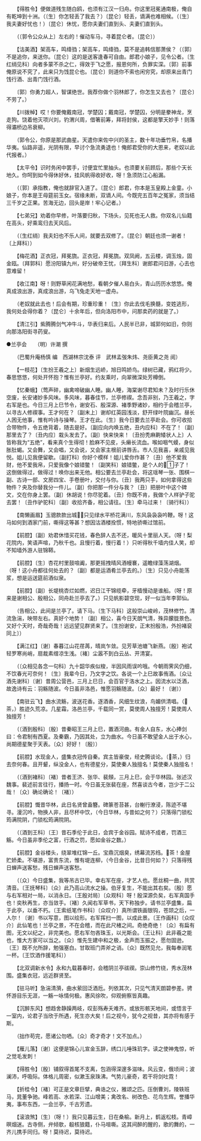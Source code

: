 <!-- { "loadSidebar": true } -->
　　【得胜令】便做道残生随白鸥，也须有江汉一归舟。你这里冠冕通南极，俺自有乾坤到十洲。（〔生〕你怎轻丢了我去？）〔昆仑〕轻丢，谪满也难相候。（〔生〕我夫妻好忧也！）〔昆仑〕休忧，愿你夫妻们直到头、夫妻们直到头。 

　　（〔郭令公众从上〕左右的！催动车马，寻着昆仑者。〔昆仑〕） 

　　【沽美酒】架高车，鸣绛驺；架高车，鸣绛驺，莫不是追韩信那萧侯？（〔郭〕不是追你，来送你。〔昆仑〕这的是送客逢春可自由。郎君小娘子，见令公者。〔生红绡见科〕向者多蒙不杀之仁，得效于飞之愿，报恩何所，负罪实深。〔郭〕前事俺原说不究了，此来只为饯昆仑也。〔昆仑〕则道你不索也闲穷究，却原来出青门饯行酒、出青门饯行酒。 

　　〔郭〕你勇力超人，智谋绝世。我荐你做个羽林郎了，你怎生又去也？〔昆仑〕不劳了。） 

　　【川拨棹】哎！你要俺戴南冠，学楚囚；戴南冠，学楚囚，分明是豢神龙，烹走狗。饶着他灭项兴刘，钓渭兴周，借箸前筹，拜将封侯，这都是擎天妙手！则落得灞桥边吊衰柳。 

　　（郭令公，你原是那武曲星。天遣你来佐中兴的圣主，数十年功垂竹帛，名播华夷。仙路非遥，光阴有限，早讨个急流勇退也！俺郎君受你的大恩来，老奴以此代报者。） 

　　【太平令】识时务闲中罢手，讨便宜忙里抽头。也须要关前顾后，那些个天长地久。你呵到如今得休好休，挂风帆得收好收，呀！急须防江心船漏。 

　　（〔郭〕承指教，俺也就辞官入道了。〔昆仑〕郎君，你本是玉皇殿上金童。小娘子，你本是王母筵前玉女。宿缘未断，双谪人间。今既完五百年之冤家，须当结三千岁之正果。苦海无边，回头是岸！牢心记者。） 

　　【七弟兄】劝着你早修，叶落要归秋，下场头，见死也无人救。你双名儿仙籍在高头，好乘鸾归去天风后。 

　　（〔生红绡〕我夫妇也不乐人间，就要去双修了。〔昆仑〕朝廷也须一谢者！〔上拜科〕） 

　　【梅花酒】正衣冠，拜冕旒。正衣冠，拜冕旒。双凤阙，五云楼，调玉烛，固金瓯。〔拜郭科〕愿汾阳镇九州，好分破帝王忧，〔拜生科〕谢郎君问旧游，心去也意难留！ 

　　【收江南】呀！则野草闲花满地愁，看朝夕催人易白头，青山历历水悠悠。俺真成浪出游，真成浪出游，乌飞兔走天地一虚舟。 

　　（老奴就此去也！后会有期，珍重珍重！〔生〕你此去伐毛换髓，变姓逃形，我何处会得你着？〔昆仑〕十余年后，但向洛阳市中，问那卖药的就是了。） 

　　【清江引】紫腾腾剑气冲牛斗，华表归来后。人民半已非，城郭何如旧，你则向那洛阳街寻药叟。

●兰亭会　　（明）许潮 撰 

　　（巴蜀升庵杨慎 编　西湖林宗沈泰 评　武林孟弢朱炜、尧臣黄之尧 阅） 

　　【一枝花】〔生扮王羲之上〕新烟生远峤，旭日鸣娇鸟。绿树已藏，鸦红将少。春思悠悠，何处开怀抱？惟有兰亭好。约友乘时，向翠微深处芳樽倒。 

　　【忆秦蛾】（莺声碎，幽禽啼破幽人睡。幽人睡，海棠谢尽君知未？及时行乐休空废，长安诸妙多风味。多风味，暮春佳节，兰亭修禊。念吾非别，乃王羲之，字右军是也。今日三月上巳节令，谢安石、殷深源、褚季野诸妙，相约于会稽兰亭，以寻古人修禊事。王才何在？〔副末上〕谢却红英园浅淡，舒开绿叶院幽沉。昼长人困无他事，惟有吟诗与操琴。王才在此。〔生〕我今日要去兰亭赴会。你可收拾合带物件，令五绝背着，随去是好。〔副应向内唤五绝，丑内应科〕不在了！〔副〕那里去了？〔丑内应〕栽头发去了。〔副〕快来快来！〔丑扮秃麻齁矮状人上〕人皆称我为“五绝”，看来真个生得彻！脸麻不见皮，头癞长流血。喉如咽气蟆，身似胀肚蝎。又会舞，又会唱，又会说，又会家主根前讲唇舌。市人见我喜，亲戚见我悦。姐儿见我便留歇。〔副打科〕你好个模样！姐儿爱你作甚？〔丑〕他不爱我财，他不爱我帛，只爱我像个娘错鳖！〔副笑科〕娘错鳖，是个人的子了！这倒做得过，做得过！唤你出来无他。相公要去兰亭赴会，将这瑶琴一张、围棋一副、古诗一部、文房四宝、手卷册叶，交付与你。〔丑〕我两只手，如何拿得这些物件？央及你替我分一件儿。〔副〕你把那一件分与我？〔丑〕把册叶中这个碑文，交在你身上罢。〔副〕休胡说！你尽驼着。〔丑〕你既不肯，我做个人样驴子驼去罢！〔丑作驴驼科〕〔副〕收拾齐备，相公请往。〔生〕牵马过来！〔骑行科〕） 

　　【南懒画眉】玉骢款款出城，只见绿水平桥花满川，东风袅袅袅吟鞭。呀！这马如何到酒家门前，嘶得这等甚？想因沽酒楼拴惯，特地骄嘶过馆前。 

　　【前腔】〔副〕劝君休惜买花钱，春色辞人去不还，暖风十里丽人天。（呀！梨花院内，笑语声喧，乃秋千也。且慢行着，慢行着！）只听得秋千墙内佳人笑，却不知墙外游人驻锦鞯。 

　　【前腔】〔生〕杏花村里鼓喧阗，那更摇拽晴风酒幔褰，遥瞻绿藻荡湖烟。（呀！这小舟都往何处去的？〔副〕都是运酒肴兰亭去的。）〔生〕只见小舟能荡浆，想是运送筵前酒似泉。 

　　【前腔】〔副〕长堤桃杏烂如燃，迟日江干锦缆牵，牙樯慢动是谁船。（呀！原来是谢相公、殷相公，同舟赴兰亭去了。）只见帆影碧空现，好一似当年李郭仙。 

　　（告相公，此间是兰亭了。请下马。〔生下马科〕这般崇山峻岭，茂林修竹。清流急湍，映带左右。真好个地势！〔副〕相公，喜今日天朗气清，殊异朦胧景色。又好个天时，奇哉奇哉！远远望见群贤来了。〔生扮谢安，正末扮殷浩，外扮褚裒同上〕） 

　　【满江红】〔谢〕春暮江山花荏苒，晴岚乍敛。见芳草池塘飞新燕。〔殷〕袍试轻罗寒尚峭，扇裁素缯凉生浅。〔褚〕尘嚣不到白云丛、开清宴。 

　　（〔众相见各念一句科〕九十韶华疾似梭，半因风雨误吟哦。今朝雨霁风仍细，不饮春光可奈何！〔生〕我辈今日，乃文字之饮。各说一个上巳故事侑酒。〔众让酒先谢科〕〔谢〕昔周公营邑，三月上巳日，会百官于洛水之上。因流水以泛酒，故逸诗有云：羽觞随波。今日虽非洛邑，惟愿羽觞随波。〔众〕最好！〔谢〕） 

　　【南驻云飞】曲水流觞，波送花香。逐酒香，风细生纹浪，鸟媚供清唱。（茶，）胜迹久荒凉。几星霜，洛邑兰亭，千载同一赏，莫使周人独擅芳！莫使周人独擅芳！ 

　　（〔酒到殷科〕〔殷〕昔秦昭王三月上巳，置酒河曲。有金人自东，水心捧剑曰：令君制有西夏。及秦霸，乃因其处，立为曲水。今日虽不敢望金人出于水心，尚期德星聚于天表。〔众〕好好！〔殷〕） 

　　【前腔】水现金人，盛集衣冠传自秦。宾主皆豪俊，经史腾谈论。（茶，）归去奈何春。且开颦，纵没金人，也有德星分，莫使秦人独擅名！莫使秦人独擅名！ 

　　（〔酒到褚科〕〔褚〕昔者王济、张华、裴頠，三月上巳，会于华林园。张述汉魏事。裴述前言往行，播扬一时。今日虽无张裴在座，然喜谈古今者，岂少于二公哉！〔众〕确论确论！〔褚〕） 

　　【前腔】慨昔华林，此日名贤曾盍簪。碑篆苍苔甚，台榭行潦浸，陈迹不堪寻。漫沉吟，物换人非，且尽杯中饮，（今日华林，与昔如之何？）只落得门锁松筠满院阴，门锁松筠满院阴。 

　　（〔酒到王科〕〔王〕昔石季伦于此日，会宾于金谷园。赋诗不成者，罚酒三觞。今日虽非季伦之富，行酒之罚，愿如金谷之数。） 

　　【前腔】金谷楼头，绕翠堆红锦一丘。宝鼎沉烟臭，绣幕流苏绉。茶！金屋贮娇柔。不堪游，富贵东流，惟有堤连柳，（今日金谷，比昔日何如？）只落得残日蝉声送客愁，残日蝉声送客愁。 

　　（〔众〕今日盛集，我等吊古已毕。幸右军在座，才艺人也。愿丝桐一曲，共赏清音。〔王抚琴科〕〔众〕此乃高山流水之操。伯牙复生，不能出其右矣。〔殷〕愿与右军相对一局，以消永日。〔王殷对局〕〔众观科〕呀！殷深源负矣，右军真国手也！奕秋再生，亦当敛手。〔褚〕久闻右军草书，天下称独步。请书兰亭盛集，扁于此亭，以垂不朽。〔王索纸笔作书科〕〔众叹介〕真所谓铁画银钩，苍颉之后，一人尔！〔谢〕书以写意，图以绘形。右军挥扫一图，以成此景。〔王作画科〕〔众叹介〕此仙笔也！兰亭之景，不在会稽，而在此尺楮之间。奇绝奇绝！〔众〕有扁有图，无文以纪之，非完美也。愿右军勿吝珠玉，以光斯会。〔王让科〕此非羲之能也，惟大方家可以当之。〔众〕惟先生建中和之极，金声而玉振之，愿勿固逊。〔王〕既不允所辞，勉强塞白。甘取班门弄斧之诮。〔众〕既然见允，我每奉润笔一杯。〔王饮酒作援笔科〕） 

　　【北双调新水令】永和九载暮春时，会稽阴兰亭祓禊。崇山修竹绕，秀水茂林围。盛集衣冠，远近群贤至。 

　　【驻马听】急湍清漪，曲水萦回泛酒卮。列依其次，只见气清天朗碧参差。骋怀游目乐无涯，一觞一咏情何极。惠风徐吹，仰观俯察皆真趣。 

　　【沉醉东风】想趋舍静躁两岐，叹彭殇寿夭难齐。或放形骸天地间，或悟言于一室内，论君子当欣于所遇，死生亦大矣！后之视今，犹今之视昔，其亦将有感于斯。 

　　（拙作苟完，愿诸公勿哂。〔众〕奇才奇才！文不加点。） 

　　【雁儿落】〔谢〕这便是锦心儿宣金玉辞，绣口儿唾珠玑字。读之使神鬼惊，听之觉毛发刺！ 

　　【得胜令】〔殷〕铺叙得首尾不支离，包涵得深邃多滋味。风云变，俄顷间；波澜沛，呼吸际。体格儿周密，似漱玉泉珠沸。气势儿豪奇，若干将剑吐霓！ 

　　【折桂令】〔褚〕可正是文章巨擘，典诰之仪，雅颂之匹。压倒曹刘，陵轶班马，晁董争驰。峰若高、水若深、江山增美；禽改名、树改色、花鸟生辉。誉播华夷，事布东西，一会兰亭，千古芳遗。 

　　【滚浪煞】〔生〕（呀！）我只见暮云生，日在桑榆。新月上，鹤返松枝。青嶂暝烟迷。古寺侧，弁倾欹，殽核狼籍，仆马喧嘶。这其间醉的醒的，歌的舞的，一齐儿携手同归。呀！莫待迟，莫待迟。 

